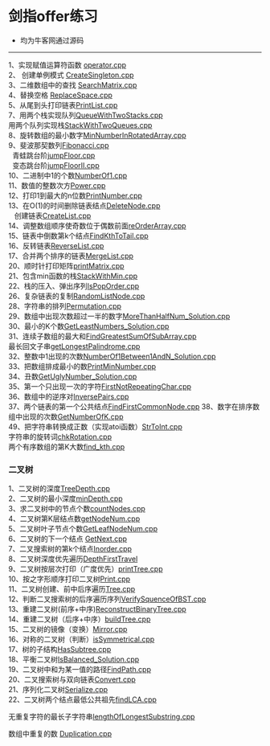 # 剑指offer练习



 
- 均为牛客网通过源码

-------------------

1、实现赋值运算符函数 [operator.cpp](https://github.com/FlyingFishPeng/jianzhioffer/blob/master/operator.cpp)  
2、 创建单例模式 [CreateSingleton.cpp](https://github.com/FlyingFishPeng/jianzhioffer/blob/master/CreateSingleton.cpp)  
3、二维数组中的查找 [SearchMatrix.cpp](https://github.com/FlyingFishPeng/jianzhioffer/blob/master/SearchMatrix.cpp)  
4、替换空格 [ReplaceSpace.cpp](https://github.com/FlyingFishPeng/jianzhioffer/blob/master/ReplaceSpace.cpp)  
5、从尾到头打印链表[PrintList.cpp](https://github.com/FlyingFishPeng/jianzhioffer/blob/master/PrintList.cpp)     
7、用两个栈实现队列[QueueWithTwoStacks.cpp](https://github.com/FlyingFishPeng/jianzhioffer/blob/master/QueueWithTwoStacks.cpp)   
    用两个队列实现栈[StackWithTwoQueues.cpp](https://github.com/FlyingFishPeng/jianzhioffer/blob/master/StackWithTwoQueues.cpp)   
8、旋转数组的最小数字[MinNumberInRotatedArray.cpp](https://github.com/FlyingFishPeng/jianzhioffer/blob/master/MinNumberInRotatedArray.cpp)  
9、斐波那契数列[Fibonacci.cpp](https://github.com/FlyingFishPeng/jianzhioffer/blob/master/Fibonacci.cpp)   
     青蛙跳台阶[jumpFloor.cpp](https://github.com/FlyingFishPeng/jianzhioffer/blob/master/jumpFloor.cpp)   
     变态跳台阶[jumpFloorII.cpp](https://github.com/FlyingFishPeng/jianzhioffer/blob/master/jumpFloorII.cpp)   
10、二进制中1的个数[NumberOf1.cpp](https://github.com/FlyingFishPeng/jianzhioffer/blob/master/NumberOf1.cpp)   
11、数值的整数次方[Power.cpp](https://github.com/FlyingFishPeng/jianzhioffer/blob/master/Power.cpp)   
12、打印1到最大的n位数[PrintNumber.cpp](https://github.com/FlyingFishPeng/jianzhioffer/blob/master/PrintNumber.cpp)   
13、在O(1)的时间删除链表结点[DeleteNode.cpp](https://github.com/FlyingFishPeng/jianzhioffer/blob/master/DeleteNode.cpp)   
    创建链表[CreateList.cpp](https://github.com/FlyingFishPeng/jianzhioffer/blob/master/CreateList.cpp)    
14、调整数组顺序使奇数位于偶数前面[reOrderArray.cpp](https://github.com/FlyingFishPeng/jianzhioffer/blob/master/reOrderArray.cpp)   
15、链表中倒数第k个结点[FindKthToTail.cpp](https://github.com/FlyingFishPeng/jianzhioffer/blob/master/FindKthToTail.cpp)   
16、反转链表[ReverseList.cpp](https://github.com/FlyingFishPeng/jianzhioffer/blob/master/ReverseList.cpp)   
17、合并两个排序的链表[MergeList.cpp](https://github.com/FlyingFishPeng/jianzhioffer/blob/master/MergeList.cpp)   
20、顺时针打印矩阵[printMatrix.cpp](https://github.com/FlyingFishPeng/jianzhioffer/blob/master/printMatrix.cpp)   
21、包含min函数的栈[StackWithMin.cpp](https://github.com/FlyingFishPeng/jianzhioffer/blob/master/StackWithMin.cpp)   
22、栈的压入、弹出序列[IsPopOrder.cpp](https://github.com/FlyingFishPeng/jianzhioffer/blob/master/IsPopOrder.cpp)   
26、复杂链表的复制[RandomListNode.cpp](https://github.com/FlyingFishPeng/jianzhioffer/blob/master/RandomListNode.cpp)   
28、字符串的排列[Permutation.cpp](https://github.com/FlyingFishPeng/jianzhioffer/blob/master/Permutation.cpp)   
29、数组中出现次数超过一半的数字[MoreThanHalfNum_Solution.cpp](https://github.com/FlyingFishPeng/jianzhioffer/blob/master/MoreThanHalfNum_Solution.cpp)   
30、最小的K个数[GetLeastNumbers_Solution.cpp](https://github.com/FlyingFishPeng/jianzhioffer/blob/master/GetLeastNumbers_Solution.cpp)   
31、连续子数组的最大和[FindGreatestSumOfSubArray.cpp](https://github.com/FlyingFishPeng/jianzhioffer/blob/master/FindGreatestSumOfSubArray.cpp)   
    最长回文子串[getLongestPalindrome.cpp](https://github.com/FlyingFishPeng/jianzhioffer/blob/master/getLongestPalindrome.cpp)  
32、整数中1出现的次数[NumberOf1Between1AndN_Solution.cpp](https://github.com/FlyingFishPeng/jianzhioffer/blob/master/NumberOf1Between1AndN_Solution.cpp)   
33、把数组排成最小的数[PrintMinNumber.cpp](https://github.com/FlyingFishPeng/jianzhioffer/blob/master/PrintMinNumber.cpp)  
34、丑数[GetUglyNumber_Solution.cpp](https://github.com/FlyingFishPeng/jianzhioffer/blob/master/GetUglyNumber_Solution.cpp)   
35、第一个只出现一次的字符[FirstNotRepeatingChar.cpp](https://github.com/FlyingFishPeng/jianzhioffer/blob/master/FirstNotRepeatingChar.cpp)     
36、数组中的逆序对[InversePairs.cpp](https://github.com/FlyingFishPeng/jianzhioffer/blob/master/InversePairs.cpp)   
37、两个链表的第一个公共结点[FindFirstCommonNode.cpp](https://github.com/FlyingFishPeng/jianzhioffer/blob/master/FindFirstCommonNode.cpp) 
38、数字在排序数组中出现的次数[GetNumberOfK.cpp](https://github.com/FlyingFishPeng/jianzhioffer/blob/master/GetNumberOfK.cpp)   
49、把字符串转换成正数（实现atoi函数）[StrToInt.cpp](https://github.com/FlyingFishPeng/jianzhioffer/blob/master/StrToInt.cpp)   
字符串的旋转词[chkRotation.cpp](https://github.com/FlyingFishPeng/jianzhioffer/blob/master/chkRotation.cpp)      
两个有序数组的第K大数[find_kth.cpp](https://github.com/FlyingFishPeng/jianzhioffer/blob/master/find_kth.cpp)   

### 二叉树   

1、二叉树的深度[TreeDepth.cpp](https://github.com/FlyingFishPeng/jianzhioffer/blob/master/TreeDepth.cpp)  
2、二叉树的最小深度[minDepth.cpp](https://github.com/FlyingFishPeng/jianzhioffer/blob/master/minDepth.cpp)  
3、求二叉树中的节点个数[countNodes.cpp](https://github.com/FlyingFishPeng/jianzhioffer/blob/master/countNodes.cpp)  
4、二叉树第K层结点数[getNodeNum.cpp](https://github.com/FlyingFishPeng/jianzhioffer/blob/master/getNodeNum.cpp)  
5、二叉树叶子节点个数[GetLeafNodeNum.cpp](https://github.com/FlyingFishPeng/jianzhioffer/blob/master/GetLeafNodeNum.cpp)  
6、二叉树的下一个结点 [GetNext.cpp](https://github.com/FlyingFishPeng/jianzhioffer/blob/master/GetNext.cpp)  
7、二叉搜索树的第k个结点[Inorder.cpp](https://github.com/FlyingFishPeng/jianzhioffer/blob/master/Inorder.cpp)  
8、二叉树深度优先遍历[DepthFirstTravel](https://github.com/FlyingFishPeng/jianzhioffer/blob/master/DepthFirstTravel.cpp)  
9、二叉树按层次打印（广度优先）[printTree.cpp](https://github.com/FlyingFishPeng/jianzhioffer/blob/master/printTree.cpp)  
10、按之字形顺序打印二叉树[Print.cpp](https://github.com/FlyingFishPeng/jianzhioffer/blob/master/Print.cpp)  
11、二叉树创建、前中后序遍历[Tree.cpp](https://github.com/FlyingFishPeng/jianzhioffer/blob/master/Tree.cpp)  
12、判断二叉搜索树的后序遍历序列[VerifySquenceOfBST.cpp](https://github.com/FlyingFishPeng/jianzhioffer/blob/master/VerifySquenceOfBST.cpp)  
13、重建二叉树(前序+中序)[ReconstructBinaryTree.cpp](https://github.com/FlyingFishPeng/jianzhioffer/blob/master/ReconstructBinaryTree.cpp)  
14、重建二叉树（后序+中序）[buildTree.cpp](https://github.com/FlyingFishPeng/jianzhioffer/blob/master/buildTree.cpp)  
15、二叉树的镜像（变换）[Mirror.cpp](https://github.com/FlyingFishPeng/jianzhioffer/blob/master/Mirror.cpp)  
16、对称的二叉树（判断）[isSymmetrical.cpp](https://github.com/FlyingFishPeng/jianzhioffer/blob/master/isSymmetrical.cpp)  
17、树的子结构[HasSubtree.cpp](https://github.com/FlyingFishPeng/jianzhioffer/blob/master/HasSubtree.cpp)  
18、平衡二叉树[IsBalanced_Solution.cpp](https://github.com/FlyingFishPeng/jianzhioffer/blob/master/IsBalanced_Solution.cpp)  
19、二叉树中和为某一值的路径[FindPath.cpp](https://github.com/FlyingFishPeng/jianzhioffer/blob/master/FindPath.cpp)  
20、二叉搜索树与双向链表[Convert.cpp](https://github.com/FlyingFishPeng/jianzhioffer/blob/master/Convert.cpp)  
21、序列化二叉树[Serialize.cpp](https://github.com/FlyingFishPeng/jianzhioffer/blob/master/Serialize.cpp)  
22、二叉树两个结点最低公共祖先[findLCA.cpp](https://github.com/FlyingFishPeng/jianzhioffer/blob/master/findLCA.cpp)  

无重复字符的最长子字符串[lengthOfLongestSubstring.cpp](https://github.com/FlyingFishPeng/jianzhioffer/blob/master/lengthOfLongestSubstring.cpp)   

数组中重复的数 [Duplication.cpp](https://github.com/FlyingFishPeng/jianzhioffer/blob/master/Duplication.cpp)     




